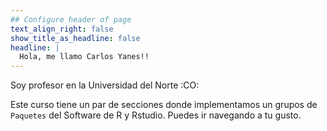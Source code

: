 ```yaml
---
## Configure header of page
text_align_right: false
show_title_as_headline: false
headline: |
  Hola, me llamo Carlos Yanes!!
---
```


<!-- this is a subheadline -->
Soy profesor en la Universidad del Norte :CO: 

Este curso tiene un par de secciones donde implementamos un grupos de  `Paquetes` del Software de R y Rstudio. Puedes ir navegando a tu gusto. 